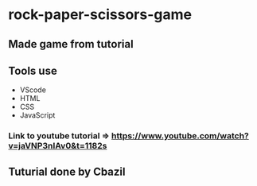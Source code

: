 # rock-paper-scissors-game
## Made game from tutorial
## Tools use
  - VScode
  - HTML
  - CSS
  - JavaScript
### Link to youtube tutorial => https://www.youtube.com/watch?v=jaVNP3nIAv0&t=1182s

## Tuturial done by Cbazil
